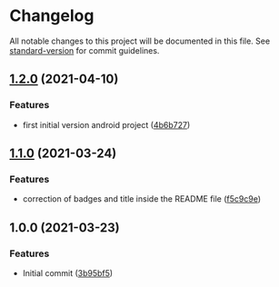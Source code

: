 # Changelog

All notable changes to this project will be documented in this file. See [standard-version](https://github.com/conventional-changelog/standard-version) for commit guidelines.

## [1.2.0](https://github.com/danielcerongrajales/Sheets_side/compare/v1.1.0...v1.2.0) (2021-04-10)


### Features

*  first initial version android project ([4b6b727](https://github.com/danielcerongrajales/Sheets_side/commit/4b6b72727bd2fba1a37fa859ac9257dccadb4c40))

## [1.1.0](https://github.com/danielcerongrajales/Sheets_side/compare/v1.0.0...v1.1.0) (2021-03-24)


### Features

* correction of badges and title inside the  README file ([f5c9c9e](https://github.com/danielcerongrajales/Sheets_side/commit/f5c9c9e6c6eef0ebfe9538910c8c12920b06f665))

## 1.0.0 (2021-03-23)


### Features

* Initial commit ([3b95bf5](https://github.com/danielcerongrajales/Sheets_side/commit/3b95bf557be30198e20c81af2ff141bcd06699cc))
